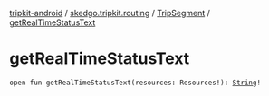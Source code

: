 [tripkit-android](../../index.md) / [skedgo.tripkit.routing](../index.md) / [TripSegment](index.md) / [getRealTimeStatusText](./get-real-time-status-text.md)

# getRealTimeStatusText

`open fun getRealTimeStatusText(resources: Resources!): `[`String`](https://kotlinlang.org/api/latest/jvm/stdlib/kotlin/-string/index.html)`!`